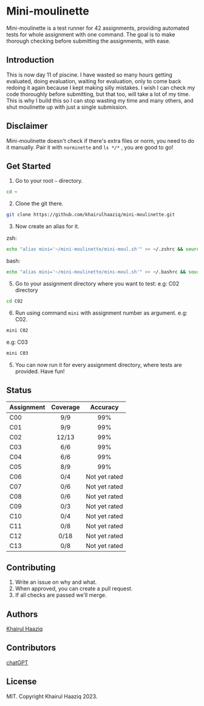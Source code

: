 # Mini-moulinette

Mini-moulinette is a test runner for 42 assignments, providing automated tests for whole assignment with one command. The goal is to make thorough checking before submitting the assignments, with ease.


## Introduction

This is now day 11 of piscine. I have wasted so many hours getting evaluated, doing evaluation, waiting for evaluation, only to come back redoing it again because I kept making silly mistakes. I wish I can check my code thoroughly before submitting, but that too, will take a lot of my time. This is why I build this so I can stop wasting my time and many others, and shut moulinette up with just a single submission.


## Disclaimer

Mini-moulinette doesn't check if there's extra files or norm, you need to do it manually. Pair it with `norminette` and `ls */*` , you are good to go!


## Get Started

1. Go to your root `~` directory.

```bash
cd ~
```


2. Clone the git there.

```bash
git clone https://github.com/khairulhaaziq/mini-moulinette.git
```


3. Now create an alias for it.

zsh:

```zsh
echo "alias mini='~/mini-moulinette/mini-moul.sh'" >> ~/.zshrc && source ~/.zshrc
```

bash:

```bash
echo "alias mini='~/mini-moulinette/mini-moul.sh'" >> ~/.bashrc && source ~/.bashrc
```


5. Go to your assignment directory where you want to test: e.g: C02 directory

```bash
cd C02
```


6. Run using command `mini` with assignment number as argument. e.g: C02.

```bash
mini C02
```

e.g: C03

```bash
mini C03
```

5. You can now run it for every assignment directory, where tests are provided. Have fun!


## Status

| Assignment            | Coverage                   | Accuracy         |
| :-------------------- | :------------------------: | :--------------: |
| C00                   | 9/9                        | 99%              |
| C01                   | 9/9                        | 99%              |
| C02                   | 12/13                      | 99%              |
| C03                   | 6/6                        | 99%              |
| C04                   | 6/6                        | 99%              |
| C05                   | 8/9                        | 99%              |
| C06                   | 0/4                        | Not yet rated    |
| C07                   | 0/6                        | Not yet rated    |
| C08                   | 0/6                        | Not yet rated    |
| C09                   | 0/3                        | Not yet rated    |
| C10                   | 0/4                        | Not yet rated    |
| C11                   | 0/8                        | Not yet rated    |
| C12                   | 0/18                       | Not yet rated    |
| C13                   | 0/8                        | Not yet rated    |


## Contributing

1. Write an issue on why and what.
2. When approved, you can create a pull request.
3. If all checks are passed we'll merge.


## Authors

[Khairul Haaziq](@khairulhaaziq)


## Contributors

[chatGPT](ai.com)


## License

MIT. Copyright Khairul Haaziq 2023.
